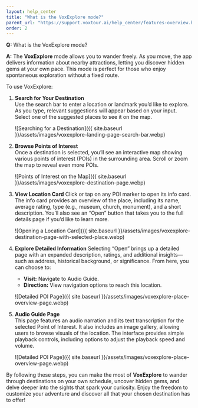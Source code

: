 ```yaml
---
layout: help_center
title: "What is the VoxExplore mode?"
parent_url: "https://support.voxtour.ai/help_center/features-overview.html"
order: 2
---
```


**Q:** What is the VoxExplore mode?

**A:** The **VoxExplore** mode allows you to wander freely. As you move, the app delivers information about nearby attractions, letting you discover hidden gems at your own pace. This mode is perfect for those who enjoy spontaneous exploration without a fixed route.

To use VoxExplore: 

1. **Search for Your Destination**  
Use the search bar to enter a location or landmark you’d like to explore. As you type, relevant suggestions will appear based on your input. Select one of the suggested places to see it on the map.

   ![Searching for a Destination]({{ site.baseurl }}/assets/images/voxexplore-landing-page-search-bar.webp)

2. **Browse Points of Interest**  
Once a destination is selected, you’ll see an interactive map showing various points of interest (POIs) in the surrounding area. Scroll or zoom the map to reveal even more POIs.

   ![Points of Interest on the Map]({{ site.baseurl }}/assets/images/voxexplore-destination-page.webp)

3. **View Location Card** 
Click or tap on any POI marker to open its info card. The info card provides an overview of the place, including its name, average rating, type (e.g., museum, church, monument), and a short description. You’ll also see an “Open” button that takes you to the full details page if you’d like to learn more.

   ![Opening a Location Card]({{ site.baseurl }}/assets/images/voxexplore-destination-page-with-selected-place.webp)

4. **Explore Detailed Information** 
Selecting “Open” brings up a detailed page with an expanded description, ratings, and additional insights—such as address, historical background, or significance. From here, you can choose to:

    - **Visit:** Navigate to Audio Guide.
    - **Direction:** View navigation options to reach this location.

   ![Detailed POI Page]({{ site.baseurl }}/assets/images/voxexplore-place-overview-page.webp)

5. **Audio Guide Page**  
This page features an audio narration and its text transcription for the selected Point of Interest. It also includes an image gallery, allowing users to browse visuals of the location. The interface provides simple playback controls, including options to adjust the playback speed and volume.

   ![Detailed POI Page]({{ site.baseurl }}/assets/images/voxexplore-place-overview-page.webp)

By following these steps, you can make the most of **VoxExplore** to wander through destinations on your own schedule, uncover hidden gems, and delve deeper into the sights that spark your curiosity. Enjoy the freedom to customize your adventure and discover all that your chosen destination has to offer!